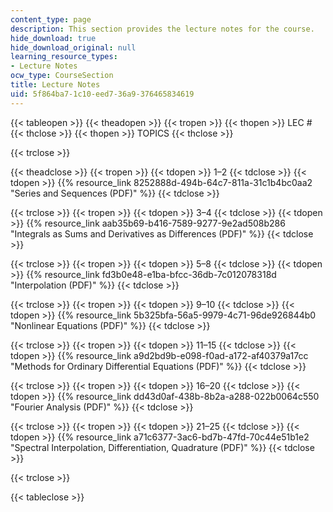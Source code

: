 ```yaml
---
content_type: page
description: This section provides the lecture notes for the course.
hide_download: true
hide_download_original: null
learning_resource_types:
- Lecture Notes
ocw_type: CourseSection
title: Lecture Notes
uid: 5f864ba7-1c10-eed7-36a9-376465834619
---
```


{{< tableopen >}}
{{< theadopen >}}
{{< tropen >}}
{{< thopen >}}
LEC #
{{< thclose >}}
{{< thopen >}}
TOPICS
{{< thclose >}}

{{< trclose >}}

{{< theadclose >}}
{{< tropen >}}
{{< tdopen >}}
1–2
{{< tdclose >}}
{{< tdopen >}}
{{% resource_link 8252888d-494b-64c7-811a-31c1b4bc0aa2 "Series and Sequences (PDF)" %}}
{{< tdclose >}}

{{< trclose >}}
{{< tropen >}}
{{< tdopen >}}
3–4
{{< tdclose >}}
{{< tdopen >}}
{{% resource_link aab35b69-b416-7589-9277-9e2ad508b286 "Integrals as Sums and Derivatives as Differences (PDF)" %}}
{{< tdclose >}}

{{< trclose >}}
{{< tropen >}}
{{< tdopen >}}
5–8
{{< tdclose >}}
{{< tdopen >}}
{{% resource_link fd3b0e48-e1ba-bfcc-36db-7c012078318d "Interpolation (PDF)" %}}
{{< tdclose >}}

{{< trclose >}}
{{< tropen >}}
{{< tdopen >}}
9–10
{{< tdclose >}}
{{< tdopen >}}
{{% resource_link 5b325bfa-56a5-9979-4c71-96de926844b0 "Nonlinear Equations (PDF)" %}}
{{< tdclose >}}

{{< trclose >}}
{{< tropen >}}
{{< tdopen >}}
11–15
{{< tdclose >}}
{{< tdopen >}}
{{% resource_link a9d2bd9b-e098-f0ad-a172-af40379a17cc "Methods for Ordinary Differential Equations (PDF)" %}}
{{< tdclose >}}

{{< trclose >}}
{{< tropen >}}
{{< tdopen >}}
16–20
{{< tdclose >}}
{{< tdopen >}}
{{% resource_link dd43d0af-438b-8b2a-a288-022b0064c550 "Fourier Analysis (PDF)" %}}
{{< tdclose >}}

{{< trclose >}}
{{< tropen >}}
{{< tdopen >}}
21–25
{{< tdclose >}}
{{< tdopen >}}
{{% resource_link a71c6377-3ac6-bd7b-47fd-70c44e51b1e2 "Spectral Interpolation, Differentiation, Quadrature (PDF)" %}}
{{< tdclose >}}

{{< trclose >}}

{{< tableclose >}}